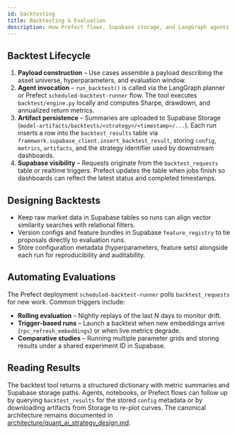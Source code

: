 ```yaml
---
id: backtesting
title: Backtesting & Evaluation
description: How Prefect flows, Supabase storage, and LangGraph agents coordinate strategy evaluation.
---
```


## Backtest Lifecycle

1. **Payload construction** – Use cases assemble a payload describing the asset universe, hyperparameters, and evaluation window.
2. **Agent invocation** – `run_backtest()` is called via the LangGraph planner or Prefect `scheduled-backtest-runner` flow. The tool
   executes `backtest/engine.py` locally and computes Sharpe, drawdown, and annualized return metrics.
3. **Artifact persistence** – Summaries are uploaded to Supabase Storage (`model-artifacts/backtests/<strategy>/<timestamp>/...`).
   Each run inserts a row into the `backtest_results` table via `framework.supabase_client.insert_backtest_result`, storing
   `config`, `metrics`, `artifacts`, and the strategy identifier used by downstream dashboards.
4. **Supabase visibility** – Requests originate from the `backtest_requests` table or realtime triggers. Prefect updates the table
   when jobs finish so dashboards can reflect the latest status and completed timestamps.

## Designing Backtests

- Keep raw market data in Supabase tables so runs can align vector similarity searches with relational filters.
- Version configs and feature bundles in Supabase `feature_registry` to tie proposals directly to evaluation runs.
- Store configuration metadata (hyperparameters, feature sets) alongside each run for reproducibility and auditability.

## Automating Evaluations

The Prefect deployment `scheduled-backtest-runner` polls `backtest_requests` for new work. Common triggers include:

- **Rolling evaluation** – Nightly replays of the last N days to monitor drift.
- **Trigger-based runs** – Launch a backtest when new embeddings arrive (`rpc_refresh_embeddings`) or when live metrics degrade.
- **Comparative studies** – Running multiple parameter grids and storing results under a shared experiment ID in Supabase.

## Reading Results

The backtest tool returns a structured dictionary with metric summaries and Supabase storage paths. Agents, notebooks, or Prefect
flows can follow up by querying `backtest_results` for the stored `config` metadata or by downloading artifacts from Storage to
re-plot curves. The canonical architecture remains documented in
[architecture/quant_ai_strategy_design.md](architecture/quant_ai_strategy_design.md).
